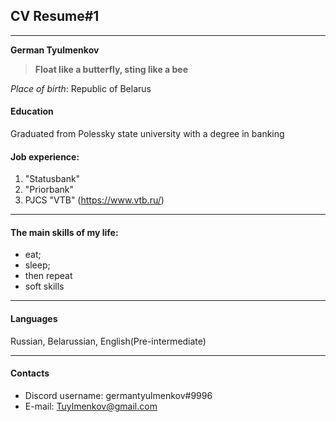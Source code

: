## CV __Resume#1__
___
__German Tyulmenkov__

> __Float like a butterfly, sting like a bee__

_Place of birth_: Republic of Belarus
#### Education
Graduated from Polessky state university with a degree in banking

#### Job experience:
1. "Statusbank"
2. "Priorbank"
3. PJCS "VTB" (https://www.vtb.ru/)
___
#### The main skills of my life:
* eat;
* sleep;
* then repeat
* soft skills
___
#### Languages
  Russian, Belarussian, English(Pre-intermediate)
 ___
#### Contacts
* Discord username: germantyulmenkov#9996
* E-mail: Tuylmenkov@gmail.com
